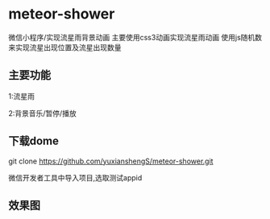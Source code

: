 # meteor-shower
微信小程序/实现流星雨背景动画
主要使用css3动画实现流星雨动画
使用js随机数来实现流星出现位置及流星出现数量

## 主要功能
1:流星雨

2:背景音乐/暂停/播放


## 下载dome
git clone https://github.com/yuxianshengS/meteor-shower.git

微信开发者工具中导入项目,选取测试appid


## 效果图
